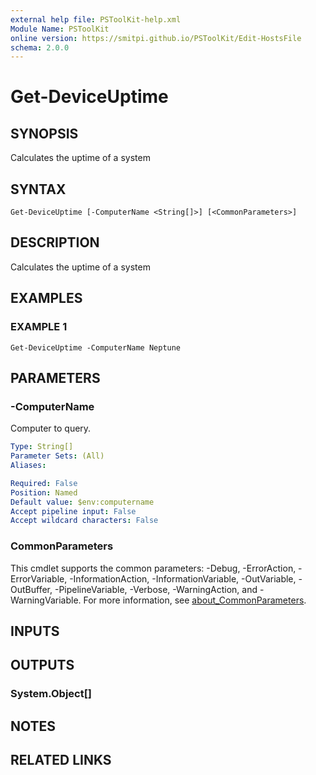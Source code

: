 ```yaml
---
external help file: PSToolKit-help.xml
Module Name: PSToolKit
online version: https://smitpi.github.io/PSToolKit/Edit-HostsFile
schema: 2.0.0
---
```


# Get-DeviceUptime

## SYNOPSIS
Calculates the uptime of a system

## SYNTAX

```
Get-DeviceUptime [-ComputerName <String[]>] [<CommonParameters>]
```

## DESCRIPTION
Calculates the uptime of a system

## EXAMPLES

### EXAMPLE 1
```
Get-DeviceUptime -ComputerName Neptune
```

## PARAMETERS

### -ComputerName
Computer to query.

```yaml
Type: String[]
Parameter Sets: (All)
Aliases:

Required: False
Position: Named
Default value: $env:computername
Accept pipeline input: False
Accept wildcard characters: False
```

### CommonParameters
This cmdlet supports the common parameters: -Debug, -ErrorAction, -ErrorVariable, -InformationAction, -InformationVariable, -OutVariable, -OutBuffer, -PipelineVariable, -Verbose, -WarningAction, and -WarningVariable. For more information, see [about_CommonParameters](http://go.microsoft.com/fwlink/?LinkID=113216).

## INPUTS

## OUTPUTS

### System.Object[]
## NOTES

## RELATED LINKS
